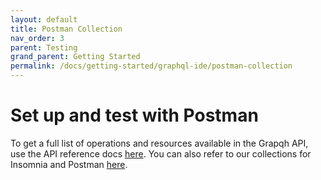 ```yaml
---
layout: default
title: Postman Collection
nav_order: 3
parent: Testing
grand_parent: Getting Started
permalink: /docs/getting-started/graphql-ide/postman-collection
---
```


# Set up and test with Postman 

To get a full list of operations and resources available in the Grapqh API, use the API reference docs [here](). You can also refer to our collections for Insomnia and Postman [here](). 
 
